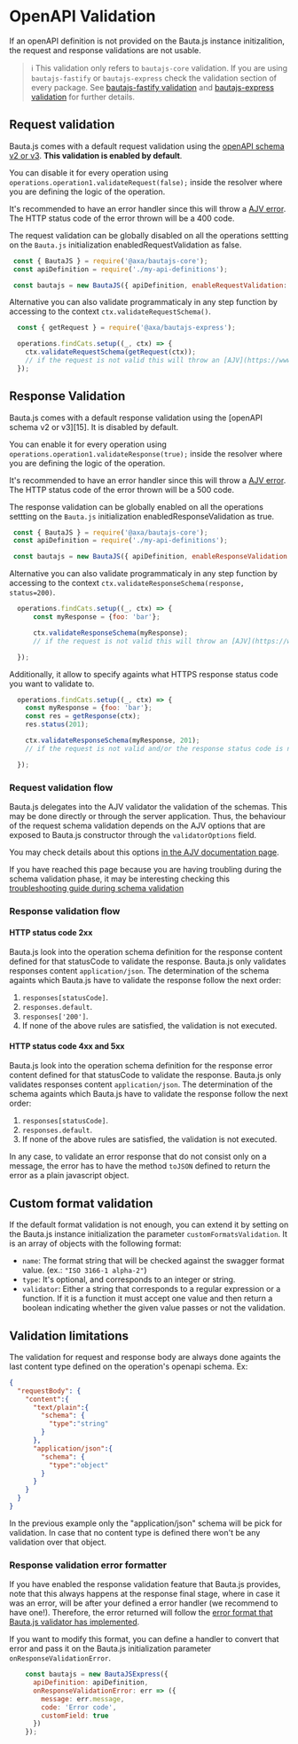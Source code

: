 # OpenAPI Validation

If an openAPI definition is not provided on the Bauta.js instance initizalition, the request and response validations are not usable.

> ℹ️ This validation only refers to `bautajs-core` validation. If you are using `bautajs-fastify` or `bautajs-express` check the validation section of every package. See [bautajs-fastify validation](https://github.com/axa-group/bauta.js/tree/main/packages/bautajs-fastify#validation) and [bautajs-express validation](https://github.com/axa-group/bauta.js/tree/main/packages/bautajs-express#validation) for further details.

## Request validation

Bauta.js comes with a default request validation using the [openAPI schema v2 or v3](https://github.com/OAI/OpenAPI-Specification/blob/master/versions/3.0.0.md#specification). **This validation is enabled by default**.

You can disable it for every operation using `operations.operation1.validateRequest(false);` inside the resolver where you are defining the logic of the operation.

It's recommended to have an error handler since this will throw a [AJV error](https://www.npmjs.com/package/ajv#validation-errors). The HTTP status code of the error thrown will be a 400 code.

The request validation can be globally disabled on all the operations settting on the `Bauta.js` initialization enabledRequestValidation as false.

```js
 const { BautaJS } = require('@axa/bautajs-core');
 const apiDefinition = require('./my-api-definitions');

 const bautajs = new BautaJS({ apiDefinition, enableRequestValidation: false });
```

Alternative you can also validate programmaticaly in any step function by accessing to the context `ctx.validateRequestSchema()`.

```js
  const { getRequest } = require('@axa/bautajs-express');

  operations.findCats.setup((_, ctx) => {
    ctx.validateRequestSchema(getRequest(ctx));
    // if the request is not valid this will throw an [AJV](https://www.npmjs.com/package/ajv#validation-errors) error
  });
```

## Response Validation

Bauta.js comes with a default response validation using the [openAPI schema v2 or v3][15]. It is disabled by default.

You can enable it for every operation using `operations.operation1.validateResponse(true);` inside the resolver where you are defining the logic of the operation.

It's recommended to have an error handler since this will throw a [AJV error](https://www.npmjs.com/package/ajv#validation-errors). The HTTP status code of the error thrown will be a 500 code.

The response validation can be globally enabled on all the operations settting on the `Bauta.js` initialization enabledResponseValidation as true.

```js
 const { BautaJS } = require('@axa/bautajs-core');
 const apiDefinition = require('./my-api-definitions');

 const bautajs = new BautaJS({ apiDefinition, enableResponseValidation: true });
```

Alternative you can also validate programmaticaly in any step function by accessing to the context `ctx.validateResponseSchema(response, status=200)`.

```js
  operations.findCats.setup((_, ctx) => {
      const myResponse = {foo: 'bar'};

      ctx.validateResponseSchema(myResponse);
      // if the request is not valid this will throw an [AJV](https://www.npmjs.com/package/ajv#validation-errors) error

  });
```

Additionally, it allow to specify againts what HTTPS response status code you want to validate to.

```js
  operations.findCats.setup((_, ctx) => {
    const myResponse = {foo: 'bar'};
    const res = getResponse(ctx);
    res.status(201);

    ctx.validateResponseSchema(myResponse, 201);
    // if the request is not valid and/or the response status code is not 201 this will throw an [AJV](https://www.npmjs.com/package/ajv#validation-errors) error

  });
```

### Request validation flow

Bauta.js delegates into the AJV validator the validation of the schemas. This may be done directly or through the server application. Thus, the behaviour of the request schema validation depends on the AJV options that are exposed to Bauta.js constructor through the `validatorOptions` field.

You may check details about this options [in the AJV documentation page](https://ajv.js.org/options.html#options-to-modify-validated-data). 

If you have reached this page because you are having troubling during the schema validation phase, it may be interesting checking this [troubleshooting guide during schema validation](./guides/troubleshooting-schema-validation-issues.md)


### Response validation flow

#### HTTP status code 2xx

Bauta.js look into the operation schema definition for the response content defined for that statusCode to validate the response. Bauta.js only validates responses content `application/json`. The determination of the schema againts which Bauta.js have to validate the response follow the next order:

1. `responses[statusCode]`.
2. ```responses.default```.
3. ```responses['200']```.
4. If none of the above rules are satisfied, the validation is not executed.

#### HTTP status code 4xx and 5xx

Bauta.js look into the operation schema definition for the response error content defined for that statusCode to validate the response. Bauta.js only validates responses content `application/json`. The determination of the schema againts which Bauta.js have to validate the response follow the next order:

1. `responses[statusCode]`.
2. ```responses.default```.
3. If none of the above rules are satisfied, the validation is not executed.

In any case, to validate an error response that do not consist only on a message, the error has to have the method `toJSON` defined to return the error as a plain javascript object.

## Custom format validation

If the default format validation is not enough, you can extend it by setting on the Bauta.js instance initialization the parameter `customFormatsValidation`. It is an array of objects with the following format:

- `name`: The format string that will be checked against the swagger format value. (ex.: `"ISO 3166-1 alpha-2"`)
- `type`: It's optional, and corresponds to an integer or string.
- `validator`: Either a string that corresponds to a regular expression or a function. If it is a function it must accept one value and then return a boolean indicating whether the given value passes or not the validation.

## Validation limitations

The validation for request and response body are always done againts the last content type defined on the operation's openapi schema.
Ex:

```json
{
  "requestBody": {
    "content":{
      "text/plain":{
        "schema": {
          "type":"string"
        }
      },
      "application/json":{
        "schema": {
          "type":"object"
        }
      }
    }
  }
}
```

In the previous example only the "application/json" schema will be pick for validation. In case that no content type is defined there won't be any validation over that object.

### Response validation error formatter

If you have enabled the response validation feature that Bauta.js provides, note that this always happens at the response final stage, where in case it was an error, will be after your defined a error handler (we recommend to have one!). Therefore, the error returned will follow the [error format that Bauta.js validator has implemented](../../packages/bautajs-core/src/core/validation-error.ts).

If you want to modify this format, you can define a handler to convert that error and pass it on the Bauta.js initialization parameter `onResponseValidationError`.

```js
    const bautajs = new BautaJSExpress({
      apiDefinition: apiDefinition,
      onResponseValidationError: err => ({
        message: err.message,
        code: 'Error code',
        customField: true
      })
    });
```

